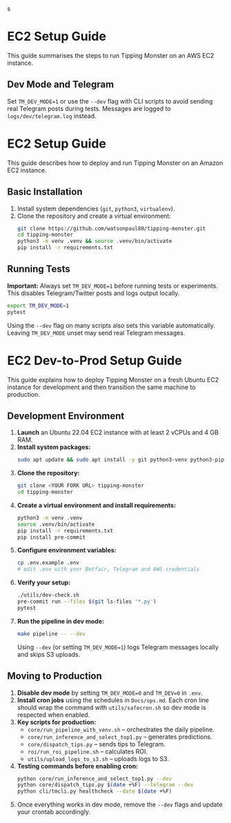s
# EC2 Setup Guide

This guide summarises the steps to run Tipping Monster on an AWS EC2 instance.

## Dev Mode and Telegram

Set `TM_DEV_MODE=1` or use the `--dev` flag with CLI scripts to avoid sending
real Telegram posts during tests. Messages are logged to `logs/dev/telegram.log`
instead.


# EC2 Setup Guide

This guide describes how to deploy and run Tipping Monster on an Amazon EC2 instance.

## Basic Installation
1. Install system dependencies (`git`, `python3`, `virtualenv`).
2. Clone the repository and create a virtual environment:
   ```bash
   git clone https://github.com/watsonpaul80/tipping-monster.git
   cd tipping-monster
   python3 -m venv .venv && source .venv/bin/activate
   pip install -r requirements.txt
   ```

## Running Tests
**Important:** Always set `TM_DEV_MODE=1` before running tests or experiments. This disables Telegram/Twitter posts and logs output locally.

```bash
export TM_DEV_MODE=1
pytest
```

Using the `--dev` flag on many scripts also sets this variable automatically. Leaving `TM_DEV_MODE` unset may send real Telegram messages.

# EC2 Dev-to-Prod Setup Guide

This guide explains how to deploy Tipping Monster on a fresh Ubuntu EC2 instance for development and then transition the same machine to production.

## Development Environment

1. **Launch** an Ubuntu 22.04 EC2 instance with at least 2 vCPUs and 4 GB RAM.
2. **Install system packages:**
   ```bash
   sudo apt update && sudo apt install -y git python3-venv python3-pip
   ```
3. **Clone the repository:**
   ```bash
   git clone <YOUR FORK URL> tipping-monster
   cd tipping-monster
   ```
4. **Create a virtual environment and install requirements:**
   ```bash
   python3 -m venv .venv
   source .venv/bin/activate
   pip install -r requirements.txt
   pip install pre-commit
   ```
5. **Configure environment variables:**
   ```bash
   cp .env.example .env
   # edit .env with your Betfair, Telegram and AWS credentials
   ```
6. **Verify your setup:**
   ```bash
   ./utils/dev-check.sh
   pre-commit run --files $(git ls-files '*.py')
   pytest
   ```
7. **Run the pipeline in dev mode:**
   ```bash
   make pipeline -- --dev
   ```
   Using `--dev` (or setting `TM_DEV_MODE=1`) logs Telegram messages locally and skips S3 uploads.

## Moving to Production

1. **Disable dev mode** by setting `TM_DEV_MODE=0` and `TM_DEV=0` in `.env`.
2. **Install cron jobs** using the schedules in `Docs/ops.md`. Each cron line should wrap the command with `utils/safecron.sh` so dev mode is respected when enabled.
3. **Key scripts for production:**
   - `core/run_pipeline_with_venv.sh` – orchestrates the daily pipeline.
   - `core/run_inference_and_select_top1.py` – generates predictions.
   - `core/dispatch_tips.py` – sends tips to Telegram.
   - `roi/run_roi_pipeline.sh` – calculates ROI.
   - `utils/upload_logs_to_s3.sh` – uploads logs to S3.
4. **Testing commands before enabling cron:**
   ```bash
   python core/run_inference_and_select_top1.py --dev
   python core/dispatch_tips.py $(date +%F) --telegram --dev
   python cli/tmcli.py healthcheck --date $(date +%F)
   ```
5. Once everything works in dev mode, remove the `--dev` flags and update your crontab accordingly.


